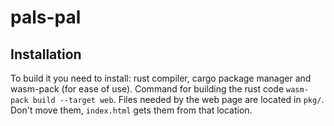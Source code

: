 # pals-pal
## Installation
To build it you need to install: rust compiler, cargo package manager and
wasm-pack (for ease of use). Command for building the rust code 
`wasm-pack build --target web`.
Files needed by the web page are located in `pkg/`.
Don't move them, `index.html` gets them from that location.